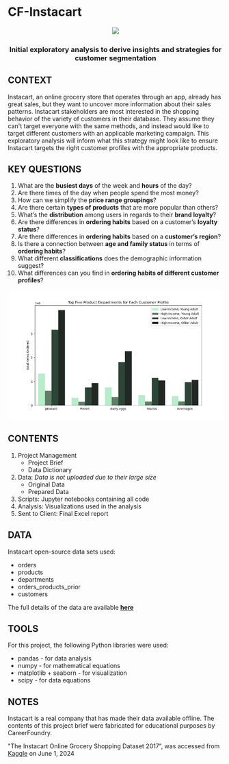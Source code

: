 # CF-Instacart
<p align="center">
  <img src="https://getvectorlogo.com/wp-content/uploads/2022/08/instacart-vector-logo-2022.png" width='500'>
</p>
<h3 align="center">
  Initial exploratory analysis to derive insights and strategies for customer segmentation
</h3>

## CONTEXT
Instacart, an online grocery store that operates through an app, already has great sales, but they want to uncover more information about their sales patterns. Instacart stakeholders are most interested in the shopping behavior of the variety of customers in their database. They assume they can't target everyone with the same methods, and instead would like to target different customers with an applicable marketing campaign. This exploratory analysis will inform what this strategy might look like to ensure Instacart targets the right customer profiles with the appropriate products.

## KEY QUESTIONS
1. What are the **busiest days** of the week and **hours** of the day?
2. Are there times of the day when people spend the most money?
3. How can we simplify the **price range groupings**?
4. Are there certain **types of products** that are more popular than others?
5. What’s the **distribution** among users in regards to their **brand loyalty**?
6. Are there differences in **ordering habits** based on a customer’s **loyalty status**?
7. Are there differences in **ordering habits** based on a **customer’s region**?
8. Is there a connection between **age and family status** in terms of **ordering habits**?
9. What different **classifications** does the demographic information suggest?
10. What differences can you find in **ordering habits of different customer profiles**?

<img src="04. Analysis/By Profile/cluster_profile_top_depart.png" width='700'>


## CONTENTS
1. Project Management
     * Project Brief
     * Data Dictionary
2. Data: _Data is not uploaded due to their large size_
     * Original Data
     * Prepared Data
3. Scripts: Jupyter notebooks containing all code
4. Analysis: Visualizations used in the analysis
5. Sent to Client: Final Excel report


## DATA
Instacart open-source data sets used:
* orders
* products
* departments
* orders_products_prior
* customers

The full details of the data are available **[here](https://s3.amazonaws.com/coach-courses-us/public/courses/data-immersion/A4/A4_Data_Assets/customers.zip)**


## TOOLS
For this project, the following Python libraries were used:
* pandas - for data analysis
* numpy - for mathematical equations
* matplotlib + seaborn - for visualization
* scipy - for data equations


## NOTES
Instacart is a real company that has made their data available offline. The contents of this project brief were fabricated for educational purposes by CareerFoundry.

"The Instacart Online Grocery Shopping Dataset 2017”, was accessed from [Kaggle](https://www.instacart.com/datasets/grocery-shopping-2017) on June 1, 2024

